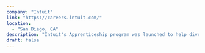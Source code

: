 ```yaml
---
company: "Intuit"
link: "https://careers.intuit.com/"
location: 
  - "San Diego, CA"
description: "Intuit's Apprenticeship program was launched to help diversify talent and create a pathway for those with untraditional backgrounds."
draft: false
---
```

